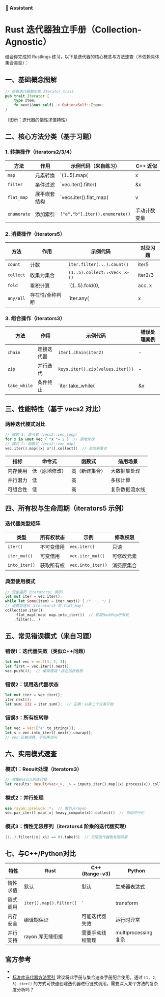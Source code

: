 ### 🤖 Assistant

# Rust 迭代器独立手册（Collection-Agnostic）
结合你完成的 Rustlings 练习，以下是迭代器的核心概念与方法速查（不依赖具体集合类型）：
## 一、基础概念图解
```rust
// 所有迭代器都实现 Iterator trait
pub trait Iterator {
    type Item;
    fn next(&mut self) -> Option<Self::Item>;
}
```
（图示：迭代器的惰性求值特性）
## 二、核心方法分类（基于习题）
### 1. 转换操作（iterators2/3/4）
| 方法        | 作用         | 示例代码（来自练习）                 | C++ 近似         |
| ----------- | ------------ | ------------------------------------ | ---------------- |
| `map`       | 元素转换     | `(1..5).map(|x| x*2)`                | `std::transform` |
| `filter`    | 条件过滤     | `vec.iter().filter(|&x| x%2 == 0)`   | `std::copy_if`   |
| `flat_map`  | 展平嵌套结构 | `vecs.iter().flat_map(|v| v.iter())` | 嵌套循环         |
| `enumerate` | 添加索引     | `["a","b"].iter().enumerate()`       | 手动计数变量     |
### 2. 消费操作（iterators5）
| 方法      | 作用            | 示例代码                         | 对应习题     |
| --------- | --------------- | -------------------------------- | ------------ |
| `count`   | 计数            | `iter.filter(...).count()`       | iter5        |
| `collect` | 收集为集合      | `(1..5).collect::<Vec<_>>()`     | iter2/3      |
| `fold`    | 累积计算        | `(1..5).fold(0, |acc, x| acc+x)` | iter4 (阶乘) |
| `any/all` | 存在性/全称判断 | `iter.any(|x| x > 5)`            | -            |
### 3. 组合操作（iterators3）
| 方法         | 作用       | 示例代码                         | 错误处理案例 |
| ------------ | ---------- | -------------------------------- | ------------ |
| `chain`      | 连接迭代器 | `iter1.chain(iter2)`             | -            |
| `zip`        | 并行迭代   | `keys.iter().zip(values.iter())` | -            |
| `take_while` | 条件终止   | `iter.take_while(|&x| x < 5)`    | -            |
## 三、性能特性（基于 vecs2 对比）
### 两种迭代模式对比
```rust
// 模式 1: 命令式（vecs2::vec_loop）
for x in &mut vec { *x *= 2 }  // 原地修改
// 模式 2: 函数式（vecs2::vec_map）
vec.iter().map(|x| x*2).collect()  // 生成新集合
```
| 指标        | 命令式              | 函数式              | 适用场景             |
|-------------|---------------------|---------------------|---------------------|
| 内存使用    | 低（原地修改）      | 高（新建集合）      | 大数据集处理        |
| 并行潜力    | 低                  | 高                  | 多核计算            |
| 可组合性    | 低                  | 高                  | 复杂数据流水线      |
## 四、所有权与生命周期（iterators5 示例）
### 迭代器类型矩阵
| 类型                | 所有权状态          | 示例                      | 修改权限          |
|---------------------|---------------------|---------------------------|-------------------|
| `iter()`            | 不可变借用          | `vec.iter()`              | 只读              |
| `iter_mut()`        | 可变借用            | `vec.iter_mut()`          | 可修改元素        |
| `into_iter()`       | 获取所有权          | `vec.into_iter()`         | 消费原集合        |
### 典型使用模式
```rust
// 安全遍历（iterators1 演示）
let mut iter = vec.iter();
while let Some(item) = iter.next() { /* ... */ }
// 消费型迭代（iterators5 的 flat_map）
collection.iter()
    .flat_map(|map| map.into_iter())  // 获取HashMap所有权
    .filter(...)
```
## 五、常见错误模式（来自习题）
### 错误1：迭代器失效（类似C++问题）
```rust
let mut vec = vec![1, 2, 3];
let first = vec.iter().next();
vec.push(4);  // 编译错误！存在活跃借用
```
### 错误2：误用迭代器状态
```rust
let mut iter = vec.iter();
iter.next();
let sum: i32 = iter.sum();  // 正确！从第二个元素开始
```
### 错误3：所有权转移
```rust
let vec = vec!["a".to_string()];
let s = vec.into_iter().next().unwrap();
// vec 已被消费，不可再访问
```
## 六、实用模式速查
### 模式1：Result处理（iterators3）
```rust
// 收集Result的迭代器
let results: Result<Vec<_>, _> = inputs.iter().map(|x| process(x)).collect();
```
### 模式2：并行处理
```rust
use rayon::prelude::*;  // 需引入rayon
vec.par_iter().map(|x| heavy_compute(x)).collect()  // 自动并行化
```
### 模式3：惰性无限序列（iterators4 阶乘的迭代器实现）
```rust
(1..).filter(|x| x%2 == 0).take(5)  // 无限迭代器取有限结果
```
## 七、与C++/Python对比
| 特性              | Rust                          | C++ (Range-v3)           | Python                   |
|-------------------|-------------------------------|--------------------------|--------------------------|
| 惰性求值          | 默认                          | 默认                     | 生成器表达式             |
| 链式调用          | `iter().map().filter()`       | ` | transform | filter`  | `map(filter(...))`       |
| 内存安全          | 编译期保证                    | 可能迭代器失效           | 运行时异常               |
| 并行支持          | rayon 库无缝衔接               | 需要手动线程管理         | multiprocessing 复杂     |
## 官方参考
- 
- [标准库迭代器方法索引](https://doc.rust-lang.org/std/iter/#implementations)
建议将此手册与集合速查手册配合使用，通过 `[1, 2, 3].iter()` 的方式可快速创建迭代器进行链式调用。需要深入某个方法的复杂度分析吗？